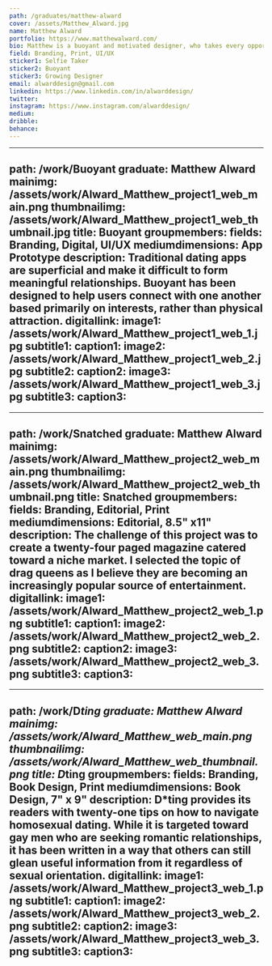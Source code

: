 ```yaml
---
path: /graduates/matthew-alward
cover: /assets/Matthew_Alward.jpg
name: Matthew Alward
portfolio: https://www.matthewalward.com/
bio: Matthew is a buoyant and motivated designer, who takes every opportunity he can to learn and further develop his skills. He entered into this program with a background in the visual arts and very little knowledge of what being a designer truly meant. However, over these past four years, he has grown immensely, both in terms of technical skill and in his design thinking abilities. He’s discovered that design is not just about the final product, but also the in-depth research and exploration it takes to get there. His approach to design has always been highly focused on simplicity and cleanliness. He believes that the simpler a project is able to be, the more effective it is at reaching its audience. However, it is also important that there is rational thought behind every aspect that is utilized.
field: Branding, Print, UI/UX
sticker1: Selfie Taker
sticker2: Buoyant
sticker3: Growing Designer
email: alwarddesign@gmail.com
linkedin: https://www.linkedin.com/in/alwarddesign/
twitter:
instagram: https://www.instagram.com/alwarddesign/
medium: 
dribble:
behance:
---
```


---
path: /work/Buoyant
graduate: Matthew Alward
mainimg: /assets/work/Alward_Matthew_project1_web_main.png
thumbnailimg: /assets/work/Alward_Matthew_project1_web_thumbnail.jpg
title: Buoyant
groupmembers:
fields: Branding, Digital, UI/UX
mediumdimensions: App Prototype
description: Traditional dating apps are superficial and make it difficult to form meaningful relationships. Buoyant has been designed to help users connect with one another based primarily on interests, rather than physical attraction.
digitallink:
image1: /assets/work/Alward_Matthew_project1_web_1.jpg
subtitle1:
caption1:
image2: /assets/work/Alward_Matthew_project1_web_2.jpg
subtitle2:
caption2:
image3: /assets/work/Alward_Matthew_project1_web_3.jpg
subtitle3:
caption3:
---

---
path: /work/Snatched
graduate: Matthew Alward
mainimg: /assets/work/Alward_Matthew_project2_web_main.png
thumbnailimg: /assets/work/Alward_Matthew_project2_web_thumbnail.png
title: Snatched
groupmembers:
fields: Branding, Editorial, Print
mediumdimensions: Editorial, 8.5" x11"
description: The challenge of this project was to create a twenty-four paged magazine catered toward a niche market. I selected the topic of drag queens as I believe they are becoming an increasingly popular source of entertainment.
digitallink:
image1: /assets/work/Alward_Matthew_project2_web_1.png
subtitle1:
caption1:
image2: /assets/work/Alward_Matthew_project2_web_2.png
subtitle2:
caption2:
image3: /assets/work/Alward_Matthew_project2_web_3.png
subtitle3:
caption3:
---

---
path: /work/D*ting
graduate: Matthew Alward
mainimg: /assets/work/Alward_Matthew_web_main.png
thumbnailimg: /assets/work/Alward_Matthew_web_thumbnail.png
title: D*ting
groupmembers:
fields: Branding, Book Design, Print
mediumdimensions: Book Design, 7" x 9"
description: D*ting provides its readers with twenty-one tips on how to navigate homosexual dating. While it is targeted toward gay men who are seeking romantic relationships, it has been written in a way that others can still glean useful information from it regardless of sexual orientation.
digitallink: 
image1: /assets/work/Alward_Matthew_project3_web_1.png
subtitle1:
caption1:
image2: /assets/work/Alward_Matthew_project3_web_2.png
subtitle2:
caption2:
image3: /assets/work/Alward_Matthew_project3_web_3.png
subtitle3:
caption3:
---
